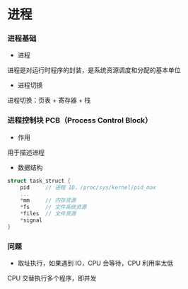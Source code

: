 # 进程


### 进程基础

* 进程

进程是对运行时程序的封装，是系统资源调度和分配的基本单位


* 进程切换

进程切换：页表 + 寄存器 + 栈


### 进程控制块 PCB（Process Control Block）

* 作用

用于描述进程


* 数据结构

```c
struct task_struct {
    pid     // 进程 ID，/proc/sys/kernel/pid_max
    ...
    *mm     // 内存资源
    *fs     // 文件系统资源
    *files  // 文件资源
    *signal
}
```


### 问题

* 取址执行，如果遇到 IO，CPU 会等待，CPU 利用率太低

CPU 交替执行多个程序，即并发
